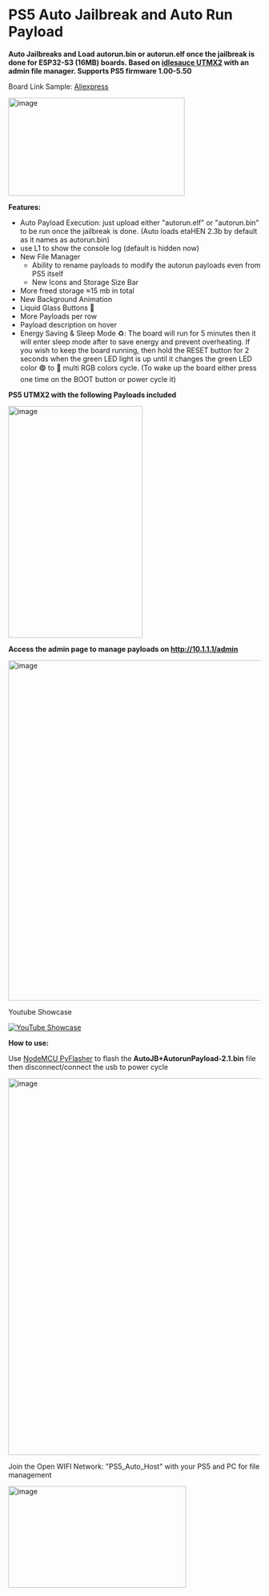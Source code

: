 # PS5 Auto Jailbreak and Auto Run Payload
**Auto Jailbreaks and Load autorun.bin or autorun.elf once the jailbreak is done for ESP32-S3 (16MB) boards. Based on [idlesauce UTMX2](https://github.com/idlesauce/umtx2) with an admin file manager. Supports PS5 firmware 1.00-5.50**

Board Link Sample: [Aliexpress](https://www.aliexpress.com/item/1005009169425759.html?spm=a2g0o.order_list.order_list_main.5.7c081802iYkPup)

<img width="352" height="196" alt="image" src="https://github.com/user-attachments/assets/b5817a26-9b0c-481f-8599-f08c39b4d048" />

**Features:**
- Auto Payload Execution: just upload either "autorun.elf" or "autorun.bin" to be run once the jailbreak is done. (Auto loads etaHEN 2.3b by default as it names as autorun.bin)
- use L1 to show the console log (default is hidden now)
- New File Manager
    - Ability to rename payloads to modify the autorun payloads even from PS5 itself
    - New Icons and Storage Size Bar
- More freed storage ≈15 mb in total
- New Background Animation
- Liquid Glass Buttons 🥛
- More Payloads per row
- Payload description on hover
- Energy Saving & Sleep Mode ♻️: The board will run for 5 minutes then it will enter sleep mode after to save energy and prevent overheating. If you wish to keep the board running, then hold the RESET button for 2 seconds when the green LED light is up until it changes the green LED color 🟢 to 🌈 multi RGB colors cycle. (To wake up the board either press one time on the BOOT button or power cycle it)

**PS5 UTMX2 with the following Payloads included**

<img width="268" height="463" alt="image" src="https://github.com/user-attachments/assets/daa9662b-4d7a-4928-b058-7b5d4f652494" />

**Access the admin page to manage payloads on http://10.1.1.1/admin**

<img width="882" height="680" alt="image" src="https://github.com/user-attachments/assets/c2f2d05a-6904-47e1-ba96-e33cfbdb9c61" />

Youtube Showcase

[![YouTube Showcase](https://img.youtube.com/vi/9uR-GHJIST8/0.jpg)](https://www.youtube.com/watch?v=9uR-GHJIST8?si=aqvrtfWnTFVA_c1n&amp;start=463)

**How to use:**

Use [NodeMCU PyFlasher](https://github.com/marcelstoer/nodemcu-pyflasher/releases) to flash the **AutoJB+AutorunPayload-2.1.bin** file then disconnect/connect the usb to power cycle

<img width="704" height="753" alt="image" src="https://github.com/user-attachments/assets/13c77536-8e1f-4c03-89c8-9722605ff74f" />

Join the Open WIFI Network: "PS5_Auto_Host" with your PS5 and PC for file management

<img width="355" height="203" alt="image" src="https://github.com/user-attachments/assets/d1fefab7-b3c6-42e4-95c1-d0b30478cc9a" />
